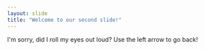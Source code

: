 ```yaml
---
layout: slide
title: "Welcome to our second slide!"
---
```

I'm sorry, did I roll my eyes out loud?
Use the left arrow to go back!
